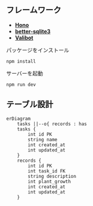 ## フレームワーク

- **[Hono](https://hono.dev/)**
- **[better-sqlite3](https://github.com/WiseLibs/better-sqlite3)**
- **[Valibot](https://valibot.dev/)**

パッケージをインストール
```
npm install
```

サーバーを起動
```
npm run dev
```

## テーブル設計

```mermaid
erDiagram
    tasks ||--o{ records : has
    tasks {
        int id PK
        string name
        int created_at
        int updated_at
    }
    records {
        int id PK
        int task_id FK
        string description
        int plant_growth
        int created_at
        int updated_at
    }
```

